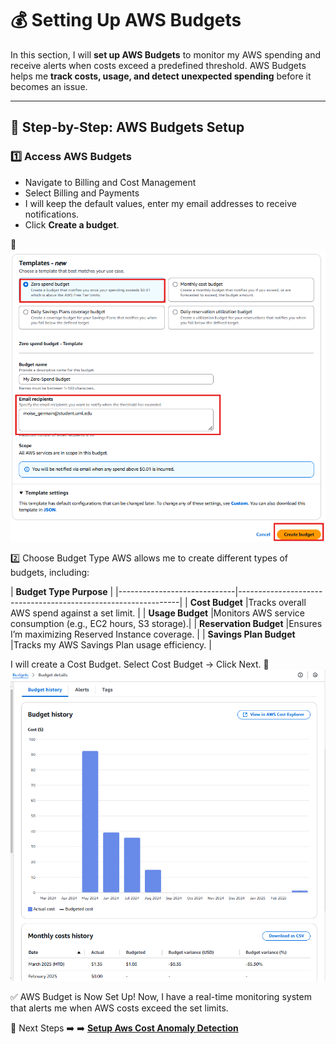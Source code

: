 # 💰 Setting Up AWS Budgets

In this section, I will **set up AWS Budgets** to monitor my AWS spending and receive alerts when costs exceed a predefined threshold. AWS Budgets helps me **track costs, usage, and detect unexpected spending** before it becomes an issue.

---

## 🚀 **Step-by-Step: AWS Budgets Setup**

### **1️⃣ Access AWS Budgets**
- Navigate to Billing and Cost Management
- Select Billing and Payments
- I will keep the default values, enter my email addresses to receive notifications.
- Click **Create a budget**.

📸 ![AWS Budgets Console](../screenshots/aws-budgets-console.png)

2️⃣ Choose Budget Type
AWS allows me to create different types of budgets, including:

| **Budget Type	Purpose**     |
|-----------------------------|---------------------------------------------------------------|
| **Cost Budget**	            |Tracks overall AWS spend against a set limit.                  |
| **Usage Budget**	          |Monitors AWS service consumption (e.g., EC2 hours, S3 storage).|
| **Reservation Budget**	    |Ensures I’m maximizing Reserved Instance coverage.             |
| **Savings Plan Budget**	    |Tracks my AWS Savings Plan usage efficiency.                   |

I will create a Cost Budget.
Select Cost Budget → Click Next.
📸 ![Select Cost Budget](../screenshots/select-cost-budget.png)

✅ AWS Budget is Now Set Up!
Now, I have a real-time monitoring system that alerts me when AWS costs exceed the set limits.

🚀 Next Steps
➡️ ➡️ **[Setup Aws Cost Anomaly Detection](../Docs/setup-aws-cost-anomaly-detection.md)** 
